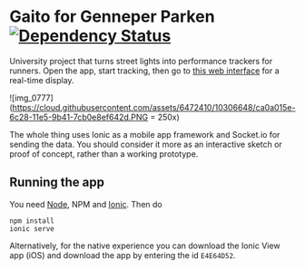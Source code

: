 # Gaito for Genneper Parken [![Dependency Status](https://david-dm.org/accommodavid/genneperapp.svg)](https://david-dm.org/accommodavid/genneperapp)

University project that turns street lights into performance trackers for runners.
Open the app, start tracking, then go to [this web interface](https://safe-garden-3090.herokuapp.com/) for a real-time display.

![img_0777](https://cloud.githubusercontent.com/assets/6472410/10306648/ca0a015e-6c28-11e5-9b41-7cb0e8ef642d.PNG = 250x)

The whole thing uses Ionic as a mobile app framework and Socket.io for sending the data. You should consider it more as an interactive sketch or proof of concept, rather than a working prototype.

## Running the app

You need [Node](https://nodejs.org), NPM and [Ionic](http://ionicframework.com/getting-started/). Then do

```
npm install
ionic serve
```

Alternatively, for the native experience you can download the Ionic View app (iOS) and download the app by entering the id `E4E64D52`.
